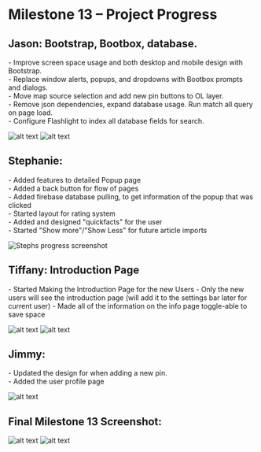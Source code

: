<h1> Milestone 13 – Project Progress </h1>

<h2> Jason: Bootstrap, Bootbox, database. </h2>
<p> 
  - Improve screen space usage and both desktop and mobile design with Bootstrap.<br />
  - Replace window alerts, popups, and dropdowns with Bootbox prompts and dialogs.<br />
  - Move map source selection and add new pin buttons to OL layer.<br />
  - Remove json dependencies, expand database usage. Run match all query on page load.<br />
  - Configure Flashlight to index all database fields for search.
</p>

![alt text][jason_update]
![alt text][jason_update2]


<h2> Stephanie:  </h2>
<p> 
  - Added features to detailed Popup page <br>
  - Added a back button for flow of pages<br>
  - Added firebase database pulling, to get information of the popup that was clicked<br>
  - Started layout for rating system<br>
  - Added and designed "quickfacts" for the user<br>
  - Started "Show more"/"Show Less" for future article imports<br>
</p>

![Stephs progress screenshot][steph_update]

<h2> Tiffany: Introduction Page  </h2>
<p> 
    - Started Making the Introduction Page for the new Users </ br> 
    - Only the new users will see the introduction page (will add it to the settings bar later for current user) </ br>
    - Made all of the information on the info page toggle-able to save space </ br>
</p>

![alt text][tiffany_update1]
![alt text][tiffany_update2]


<h2> Jimmy:  </h2>
<p>
  - Updated the design for when adding a new pin. <br /> 
  - Added the user profile page
</p>

![alt text][jimmy_update]


<h2> Final Milestone 13 Screenshot: </h2>

![alt text][final_update]
![alt text][final_update2]

[jason_update]: ../images/milestone13/jason.png "jason update"
[jason_update2]: ../images/milestone13/jason2.png "jason update2"
[jimmy_update]: ../images/milestone13/jimmy.PNG "jimmy update"
[steph_update]: ../images/milestone13/stephUpdate.png
[tiffany_update1]: ../images/milestone13/tiff_1.PNG "tiff update 1"
[tiffany_update2]: ../images/milestone13/tiff_2.PNG "tiff update 2"
[final_update]: ../images/milestone13/jason.png "Final Screenshot"

[final_update2]: ../images/milestone13/jimmy.PNG "Final Screenshot"
